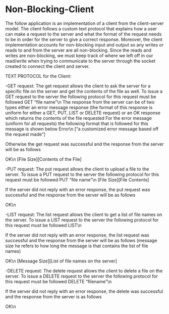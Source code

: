 # Non-Blocking-Client

The follow application is an implementation of a client from the client-server model. The client follows a custom text protocol that explains how a user can make a request to the server and what the format of the request needs to be in order for the server to give a correct response. Moreover, the client implementation accounts for non-blocking input and output so any writes or reads to and from the server are all non-blocking. Since the reads and writes are non-blocking, we must keep track of where we left off in our read/write when trying to communicate to the server through the socket created to connect the client and server.

TEXT PROTOCOL for the Client:

-GET request: The get request allows the client to ask the server for a specific file on the server and get the contents of the file as well. 
To issue a GET request to the server the following protocol for this request must be followed
GET “file name”\n
The response from the server can be of two types either an error message response (the format of this response is uniform for either a GET, PUT, LIST or DELETE request) or an OK response which returns the contents of the file requested
For the error message (uniform for all requests) the following format that is followed for this message is shown below
Error\n
[“a customized error message based off the request made”]

Otherwise the get request was successful and the response from the server will be as follows

OK\n
[File Size][Contents of the File]



-PUT request: The put request allows the client to upload a file to the server. 
To issue a PUT request to the server the following protocol for this request must be followed
PUT “file name”\n
[File Size][File Contents]

If the server did not reply with an error response, the put request was successful and the response from the server will be as follows

OK\n


-LIST request: The list request allows the client to get a list of file names on the server. 
To issue a LIST request to the server the following protocol for this request must be followed
LIST\n

If the server did not reply with an error response, the list request was successful and the response from the server will be as follows (message size he refers to how long the message is that contains the list of file names)

OK\n
[Message Size][List of file names on the server]


-DELETE request: The delete request allows the client to delete a file on the server. 
To issue a DELETE request to the server the following protocol for this request must be followed
DELETE “filename”\n

If the server did not reply with an error response, the delete was successful and the response from the server is as follows

OK\n























